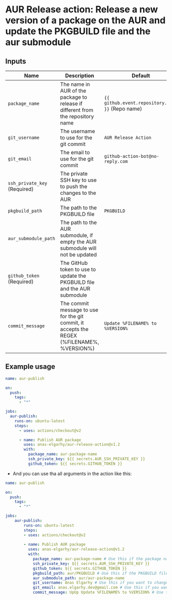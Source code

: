 # AUR Release action: Release a new version of a package on the AUR and update the PKGBUILD file and the aur submodule

## Inputs
| Name                         | Description                                                                                | Default                                          |
|------------------------------|--------------------------------------------------------------------------------------------|--------------------------------------------------|
| `package_name`               | The name in AUR of the package to release if different from the repository name            | `{{ github.event.repository.name }}` (Repo name) |
| `git_username`               | The username to use for the git commit                                                     | `AUR Release Action`                             |
| `git_email`                  | The email to use for the git commit                                                        | `github-action-bot@no-reply.com`                 |
| `ssh_private_key` (Required) | The private SSH key to use to push the changes to the AUR                                  |                                                  |
| `pkgbuild_path`              | The path to the PKGBUILD file                                                              | `PKGBUILD`                                       |
| `aur_submodule_path`         | The path to the AUR submodule, if empty the AUR submodule will not be updated              |                                                  |
| `github_token` (Required)    | The GitHub token to use to update the PKGBUILD file and the AUR submodule                  |                                                  |
| `commit_message`             | The commit message to use for the git commit, it accepts the REGEX (%FILENAME%, %VERSION%) | `Update %FILENAME% to %VERSION%`                 |

## Example usage
```yaml
name: aur-publish

on:
  push:
    tags:
      - "*"

jobs:
  aur-publish:
    runs-on: ubuntu-latest
    steps:
      - uses: actions/checkout@v2

      - name: Publish AUR package
        uses: anas-elgarhy/aur-release-action@v1.2
        with:
          package_name: aur-package-name
          ssh_private_key: ${{ secrets.AUR_SSH_PRIVATE_KEY }}
          github_token: ${{ secrets.GITHUB_TOKEN }}
```
- And you can use tha all arguments in the action like this:
```yaml
name: aur-publish

on:
  push:
    tags:
      - "*"

jobs:
    aur-publish:
        runs-on: ubuntu-latest
        steps:
        - uses: actions/checkout@v2
    
        - name: Publish AUR package
          uses: anas-elgarhy/aur-release-action@v1.2
          with:
            package_name: aur-package-name # Use this if the package name in AUR is different from the repository name
            ssh_private_key: ${{ secrets.AUR_SSH_PRIVATE_KEY }}
            github_token: ${{ secrets.GITHUB_TOKEN }}
            pkgbuild_path: aur/PKGBUILD # Use this if the PKGBUILD file is not in the root directory
            aur_submodule_path: aur/aur-package-name
            git_username: Anas Elgarhy # Use this if you want to change the git username (recommended)
            git_email: anas.elgarhy.dev@gmail.com # Use this if you want to change the git email (recommended)
            commit_message: UpUp Update %FILENAME% to %VERSION% # Use this if you want to change the commit message
```
